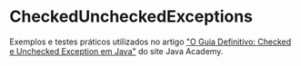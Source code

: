 # CheckedUncheckedExceptions

Exemplos e testes práticos utilizados no artigo ["O Guia Definitivo: Checked e Unchecked Exception em Java"](https://javaacademy.dev/checked-e-unchecked-exceptions-em-java/ "Checked e Unchecked Exception em Java") do site Java Academy.
